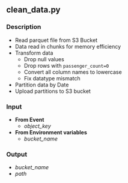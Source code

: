 ## clean_data.py

### Description
* Read parquet file from S3 Bucket
* Data read in chunks for memory efficiency
* Transform data
  * Drop null values
  * Drop rows with ```passenger_count=0```
  * Convert all column names to lowercase
  * Fix datatype mismatch
* Partition data by Date
* Upload partitions to S3 bucket
  
### Input
* **From Event**
  * *object_key*
* **From Environment variables**
  * *bucket_name*
  
### Output
* *bucket_name*
* *path*